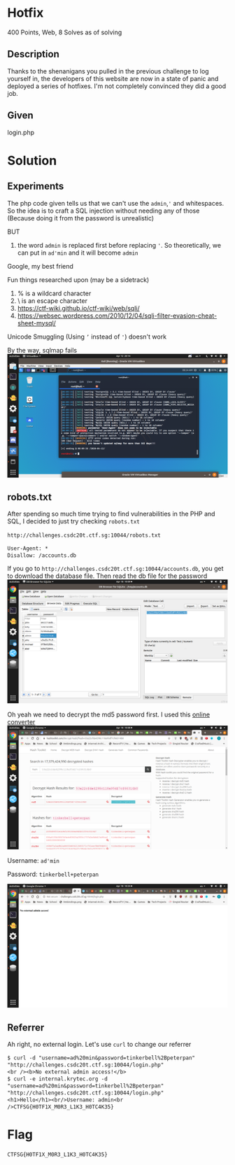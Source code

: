 # Hotfix
400 Points, Web, 8 Solves as of solving

## Description
Thanks to the shenanigans you pulled in the previous challenge to log yourself in, the developers of this website are now in a state of panic and deployed a series of hotfixes. I'm not completely convinced they did a good job.


## Given
login.php

# Solution

## Experiments

The php code given tells us that we can't use the  `admin`,`'` and whitespaces. So the idea is to craft a SQL injection without needing any of those (Because doing it from the password is unrealistic)

BUT
1. the word `admin` is replaced first before replacing `'`. So theoretically, we can put in `ad'min` and it will become `admin` 


Google, my best friend

Fun things researched upon (may be a sidetrack)
1. % is a wildcard character
2. \ is an escape character
3. https://ctf-wiki.github.io/ctf-wiki/web/sqli/
4. https://websec.wordpress.com/2010/12/04/sqli-filter-evasion-cheat-sheet-mysql/


Unicode Smuggling (Using `ʼ` instead of `'`) doesn't work

By the way, sqlmap fails
![sqlmap_fail](sqlmap_fail.png)

## robots.txt
After spending so much time trying to find vulnerabilities in the PHP and SQL, I decided to just try checking `robots.txt`


`http://challenges.csdc20t.ctf.sg:10044/robots.txt`
```
User-Agent: *
Disallow: /accounts.db
```

If you go to `http://challenges.csdc20t.ctf.sg:10044/accounts.db`, you get to download the database file. Then 
read the db file for the password
![DB Browser](dbfile.png)

Oh yeah we need to decrypt the md5 password first. I used this [online converter](https://hashtoolkit.com/decrypt-hash/?hash=53a22cfda4298c118a95df7cf66314b0)
![Decoding Results](md5decode.png)

Username: `ad'min`

Password: `tinkerbell+peterpan`

![External Login](extenal_login.png)

## Referrer

Ah right, no external login. Let's use `curl` to change our referrer
```
$ curl -d "username=ad%20min&password=tinkerbell%2Bpeterpan" "http://challenges.csdc20t.ctf.sg:10044/login.php"
<br /><b>No external admin access!</b>
$ curl -e internal.krytec.org -d "username=ad%20min&password=tinkerbell%2Bpeterpan" "http://challenges.csdc20t.ctf.sg:10044/login.php"
<h1>Hello</h1><br/>Username: admin<br />CTFSG{H0TF1X_M0R3_L1K3_H0TC4K35}
```

# Flag

`CTFSG{H0TF1X_M0R3_L1K3_H0TC4K35}`